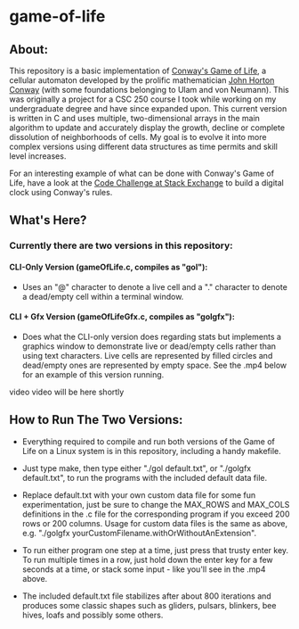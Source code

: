 # game-of-life
## About:
This repository is a basic implementation of [Conway's Game of Life](https://en.wikipedia.org/wiki/Conway's_Game_of_Life), a cellular automaton developed by the prolific mathematician [John Horton Conway](https://en.wikipedia.org/wiki/John_Horton_Conway) (with some foundations belonging to Ulam and von Neumann). This was originally a project for a CSC 250 course I took while working on my undergraduate degree and have since expanded upon. This current version is written in C and uses multiple, two-dimensional arrays in the main algorithm to update and accurately display the growth, decline or complete dissolution of neighborhoods of cells. My goal is to evolve it into more complex versions using different data structures as time permits and skill level increases.     

For an interesting example of what can be done with Conway's Game of Life, have a look at the [Code Challenge at Stack Exchange](https://codegolf.stackexchange.com/questions/88783/build-a-digital-clock-in-conways-game-of-life/) to build a digital clock using Conway's rules.

## What's Here?
### Currently there are two versions in this repository:

#### CLI-Only Version (gameOfLife.c, compiles as "gol"): 
* Uses an "@" character to denote a live cell and a "." character to denote a dead/empty cell within a terminal window.

#### CLI + Gfx Version (gameOfLifeGfx.c, compiles as "golgfx"): 
* Does what the CLI-only version does regarding stats but implements a graphics window to demonstrate live or dead/empty cells rather than using text characters. Live cells are represented by filled circles and dead/empty ones are represented by empty space. See the .mp4 below for an example of this version running.  


video video will be here shortly



## How to Run The Two Versions:
* Everything required to compile and run both versions of the Game of Life on a Linux system is in this repository, including a handy makefile.
 
* Just type make, then type either "./gol default.txt", or "./golgfx default.txt", to run the programs with the included default data file. 

* Replace default.txt with your own custom data file for some fun experimentation, just be sure to change the MAX_ROWS and MAX_COLS definitions in the .c file for the corresponding program if you exceed 200 rows or 200 columns. Usage for custom data files is the same as above, 
e.g. "./golgfx yourCustomFilename.withOrWithoutAnExtension".  
 
* To run either program one step at a time, just press that trusty enter key. To run multiple times in a row, just hold down the enter key for a few seconds at a time, or stack some input - like you'll see in the .mp4 above.
 
* The included default.txt file stabilizes after about 800 iterations and produces some classic shapes such as gliders, pulsars, blinkers, bee hives, loafs and possibly some others.
 
               
